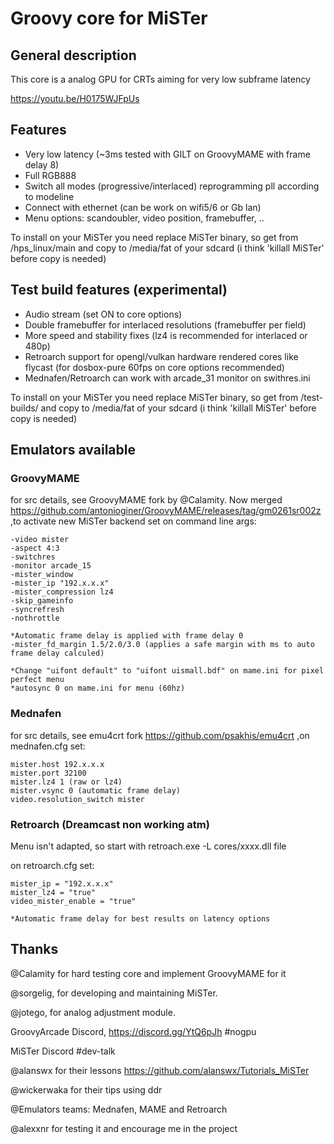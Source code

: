 # Groovy core for MiSTer

## General description
This core is a analog GPU for CRTs aiming for very low subframe latency

https://youtu.be/H0175WJFpUs

## Features
- Very low latency (~3ms tested with GILT on GroovyMAME with frame delay 8)
- Full RGB888
- Switch all modes (progressive/interlaced) reprogramming pll according to modeline
- Connect with ethernet (can be work on wifi5/6 or Gb lan)
- Menu options: scandoubler, video position, framebuffer, ..
  
To install on your MiSTer you need replace MiSTer binary, so get from /hps_linux/main and copy to /media/fat of your sdcard (i think 'killall MiSTer' before copy is needed)

## Test build features (experimental)
- Audio stream (set ON to core options)
- Double framebuffer for interlaced resolutions (framebuffer per field)
- More speed and stability fixes (lz4 is recommended for interlaced or 480p)
- Retroarch support for opengl/vulkan hardware rendered cores like flycast (for dosbox-pure 60fps on core options recommended)
- Mednafen/Retroarch can work with arcade_31 monitor on swithres.ini
  
To install on your MiSTer you need replace MiSTer binary, so get from /test-builds/ and copy to /media/fat of your sdcard (i think 'killall MiSTer' before copy is needed)

  
## Emulators available

### GroovyMAME
 for src details, see GroovyMAME fork by @Calamity. Now merged https://github.com/antonioginer/GroovyMAME/releases/tag/gm0261sr002z
 ,to activate new MiSTer backend set on command line args:
  
    -video mister 
    -aspect 4:3 
    -switchres 
    -monitor arcade_15 
    -mister_window 
    -mister_ip "192.x.x.x" 
    -mister_compression lz4
    -skip_gameinfo 
    -syncrefresh 
    -nothrottle
        
    *Automatic frame delay is applied with frame delay 0
    -mister_fd_margin 1.5/2.0/3.0 (applies a safe margin with ms to auto frame delay calculed)

    *Change "uifont default" to "uifont uismall.bdf" on mame.ini for pixel perfect menu
    *autosync 0 on mame.ini for menu (60hz)
    
### Mednafen 
  for src details, see emu4crt fork https://github.com/psakhis/emu4crt
  ,on mednafen.cfg set:
  
    mister.host 192.x.x.x
    mister.port 32100
    mister.lz4 1 (raw or lz4)
    mister.vsync 0 (automatic frame delay)
    video.resolution_switch mister
  
  
### Retroarch (Dreamcast non working atm) 
Menu isn't adapted, so start with retroach.exe -L cores/xxxx.dll file
  
  on retroarch.cfg set:
  
    mister_ip = "192.x.x.x"
    mister_lz4 = "true"
    video_mister_enable = "true"

    *Automatic frame delay for best results on latency options

## Thanks
@Calamity for hard testing core and implement GroovyMAME for it

@sorgelig, for developing and maintaining MiSTer.

@jotego, for analog adjustment module.

GroovyArcade Discord, https://discord.gg/YtQ6pJh #nogpu

MiSTer Discord #dev-talk

@alanswx for their lessons https://github.com/alanswx/Tutorials_MiSTer

@wickerwaka for their tips using ddr

@Emulators teams: Mednafen, MAME and Retroarch

@alexxnr for testing it and encourage me in the project


